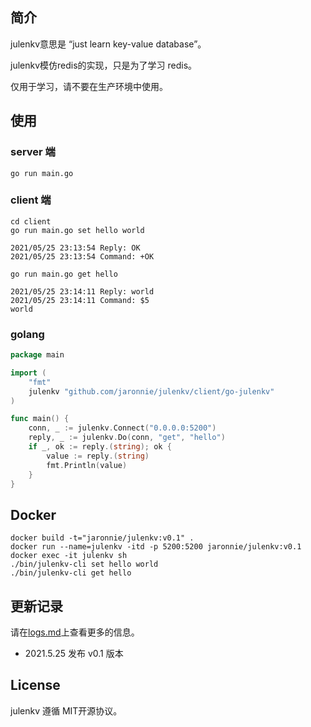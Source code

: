 ## 简介

julenkv意思是 “just learn key-value database”。

julenkv模仿redis的实现，只是为了学习 redis。

仅用于学习，请不要在生产环境中使用。

## 使用

### server 端

```shell
go run main.go
```

### client 端

```shell
cd client
go run main.go set hello world

2021/05/25 23:13:54 Reply: OK
2021/05/25 23:13:54 Command: +OK

go run main.go get hello

2021/05/25 23:14:11 Reply: world
2021/05/25 23:14:11 Command: $5
world
```

### golang

```go
package main

import (
	"fmt"
	julenkv "github.com/jaronnie/julenkv/client/go-julenkv"
)

func main() {
	conn, _ := julenkv.Connect("0.0.0.0:5200")
	reply, _ := julenkv.Do(conn, "get", "hello")
	if _, ok := reply.(string); ok {
		value := reply.(string)
		fmt.Println(value)
	}
}

```

## Docker

```shell
docker build -t="jaronnie/julenkv:v0.1" .
docker run --name=julenkv -itd -p 5200:5200 jaronnie/julenkv:v0.1
docker exec -it julenkv sh
./bin/julenkv-cli set hello world
./bin/julenkv-cli get hello 
```

## 更新记录

请在[logs.md](logs.md)上查看更多的信息。

* 2021.5.25 发布 v0.1 版本 

## License

julenkv 遵循 MIT开源协议。
